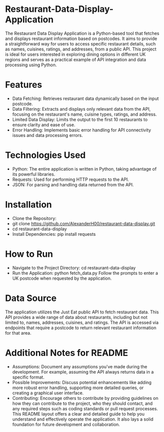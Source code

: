 # Restaurant-Data-Display-Application
 The Restaurant Data Display Application is a Python-based tool that fetches and displays restaurant information based on postcodes. It aims to provide a straightforward way for users to access specific restaurant details, such as names, cuisines, ratings, and addresses, from a public API. This project is ideal for users interested in exploring dining options in different UK regions and serves as a practical example of API integration and data processing using Python.
# Features
 - Data Fetching: Retrieves restaurant data dynamically based on the input postcode.
 - Data Filtering: Extracts and displays only relevant data from the API, focusing on the restaurant's name, cuisine types, ratings, and address.
 - Limited Data Display: Limits the output to the first 10 restaurants to ensure clarity and ease of use.
 - Error Handling: Implements basic error handling for API connectivity issues and data processing errors.
 # Technologies Used
 - Python: The entire application is written in Python, taking advantage of its powerful libraries.
 - Requests: Used for performing HTTP requests to the API.
 - JSON: For parsing and handling data returned from the API.
 # Installation
 - Clone the Repository: 
  - git clone https://github.com/AlexanderH00/restaurant-data-display.git
  - cd restaurant-data-display
 - Install Dependencies:
  pip install requests
# How to Run
- Navigate to the Project Directory:
  cd restaurant-data-display
- Run the Application:
  python fetch_data.py
Follow the prompts to enter a UK postcode when requested by the application.
# Data Source
The application utilizes the Just Eat public API to fetch restaurant data. This API provides a wide range of data about restaurants, including but not limited to, names, addresses, cuisines, and ratings. The API is accessed via endpoints that require a postcode to return relevant restaurant information for that area.
# Additional Notes for README
- Assumptions: Document any assumptions you've made during the development. For example, assuming the API always returns data in a specific format.
- Possible Improvements: Discuss potential enhancements like adding more robust error handling, supporting more detailed queries, or creating a graphical user interface.
- Contributing: Encourage others to contribute by providing guidelines on how they can contribute to the project, who they should contact, and any required steps such as coding standards or pull request processes.
This README layout offers a clear and detailed guide to help you understand and effectively operate the application. It also lays a solid foundation for future development and collaboration.
